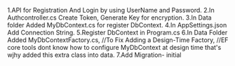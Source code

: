 1.API for Registration And Login by using UserName and Password.
2.In Authcontroller.cs Create Token, Generate Key for encryption.
3.In Data folder Added MyDbContext.cs for register DbContext.
4.In AppSettings.json Add Connection String.
5.Register DbContext in Program.cs
6.In Data Folder Added MyDbContextFactory.cs, //To Fix Adding a Design-Time Factory, //EF core tools dont know how to configure MyDbContext at design time that's wjhy added this extra class into data. 
7.Add Migration- initial
